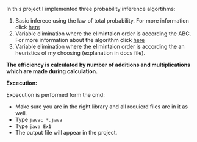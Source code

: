 In this project I implemented three probability inference algortihms:
<br>
1. Basic inferece using the law of total probability. For more information click [here](https://en.wikipedia.org/wiki/Law_of_total_probability) 
2. Variable elimination where the elimintaion order is according the ABC. For more information about the algorithm click [here](https://en.wikipedia.org/wiki/Variable_elimination)
3. Variable elimination where the elimintaion order is according the an heuristics of my choosing (explanation in docs file).

<b>The efficiency is calculated by number of additions and multiplications which are made during calculation.</b>

<b>Excecution:</b>

Excecution is performed form the cmd:
- Make sure you are in the right library and all requierd files are in it as well.
- Type ```javac *.java```
- Type ```java Ex1```
- The output file will appear in the project.
